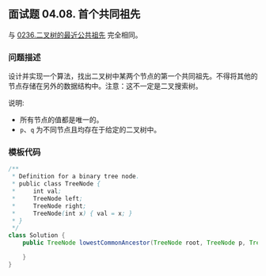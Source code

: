 <script src="https://cdn.bootcss.com/mathjax/2.7.7/MathJax.js?config=TeX-AMS-MML_HTMLorMML"></script>

## 面试题 04.08. 首个共同祖先

与  [0236.二叉树的最近公共祖先](../leetcode/tree/0236.二叉树的最近公共祖先.md) 完全相同。

### 问题描述

设计并实现一个算法，找出二叉树中某两个节点的第一个共同祖先。不得将其他的节点存储在另外的数据结构中。注意：这不一定是二叉搜索树。

说明:

* 所有节点的值都是唯一的。
* `p`、`q` 为不同节点且均存在于给定的二叉树中。

### 模板代码

``` java
/**
 * Definition for a binary tree node.
 * public class TreeNode {
 *     int val;
 *     TreeNode left;
 *     TreeNode right;
 *     TreeNode(int x) { val = x; }
 * }
 */
class Solution {
    public TreeNode lowestCommonAncestor(TreeNode root, TreeNode p, TreeNode q) {

    }
}
```

